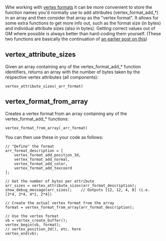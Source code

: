 Whe working with [vertex formats](https://manual.yoyogames.com/GameMaker_Language/GML_Reference/Drawing/Primitives/Primitives_And_Vertex_Formats.htm) it can be more convenient to store the function names you'd normally use to add attributes (vertex_format_add_*) in an array and then consider that array as the "vertex format". It allows for some extra functions to get more info out, such as the format size (in bytes) and individual attribute sizes (also in bytes). Getting correct values out of GM where possible is always better than hard-coding them yourself.
(These two functions are basically the continuation of [an earlier post on this](https://forum.gamemaker.io/index.php?threads/code-bank-share-useful-code.60575/page-3#post-545936))

## vertex_attribute_sizes
Given an array containing any of the vertex_format_add_* function identifiers, returns an array with the number of bytes taken by the respective vertex attributes (all components):  
```gml
vertex_attribute_sizes(_arr_format)
```

## vertex_format_from_array
Creates a vertex format from an array containing any of the vertex_format_add_* functions:  
```gml
vertex_format_from_array(_arr_format)
```

You can then use these in your code as follows:  
```gml
// "Define" the format
arr_format_description = [
    vertex_format_add_position_3d,
    vertex_format_add_normal,
    vertex_format_add_color,
    vertex_format_add_texcoord
];

// Get the number of bytes per attribute
arr_sizes = vertex_attribute_sizes(arr_format_description);
show_debug_message(arr_sizes);    // Outputs [12, 12, 4, 8] (i.e. [3*4, 3*4, 4*1, 2*4])

// Create the actual vertex format from the array
format = vertex_format_from_array(arr_format_description);

// Use the vertex format
vb = vertex_create_buffer();
vertex_begin(vb, format);
// vertex_position_3d(), etc. here
vertex_end(vb);
```